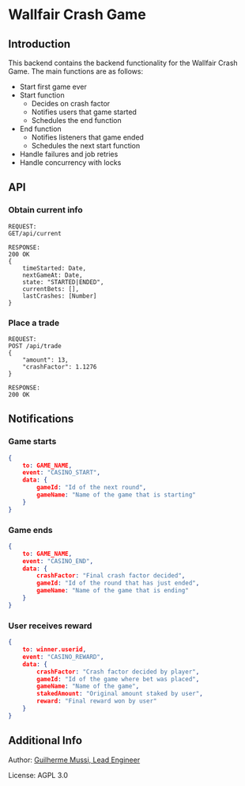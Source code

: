 # Wallfair Crash Game

## Introduction

This backend contains the backend functionality for the Wallfair Crash Game.
The main functions are as follows:
 - Start first game ever
 - Start function
    - Decides on crash factor
    - Notifies users that game started
    - Schedules the end function
 - End function
    - Notifies listeners that game ended
    - Schedules the next start function
 - Handle failures and job retries
 - Handle concurrency with locks 

## API

### Obtain current info

```
REQUEST:
GET/api/current

RESPONSE:
200 OK
{
    timeStarted: Date,
    nextGameAt: Date,
    state: "STARTED|ENDED",
    currentBets: [],
    lastCrashes: [Number]
}
```

### Place a trade

```
REQUEST:
POST /api/trade
{
    "amount": 13,
    "crashFactor": 1.1276
}

RESPONSE:
200 OK
```

## Notifications

### Game starts

```json
{
    to: GAME_NAME,
    event: "CASINO_START",
    data: {
        gameId: "Id of the next round",
        gameName: "Name of the game that is starting"
    }
}
```

### Game ends

```json
{
    to: GAME_NAME,
    event: "CASINO_END",
    data: {
        crashFactor: "Final crash factor decided",
        gameId: "Id of the round that has just ended",
        gameName: "Name of the game that is ending"
    }
}
```

### User receives reward

```json
{
    to: winner.userid,
    event: "CASINO_REWARD",
    data: {
        crashFactor: "Crash factor decided by player",
        gameId: "Id of the game where bet was placed",
        gameName: "Name of the game",
        stakedAmount: "Original amount staked by user",
        reward: "Final reward won by user"
    }
}
```

## Additional Info

Author: [Guilherme Mussi, Lead Engineer](https://github.com/gmussi/)

License: AGPL 3.0